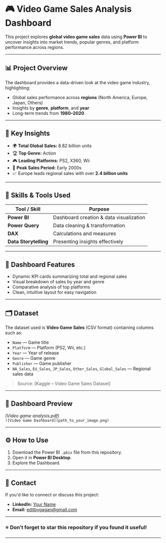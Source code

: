 # 🎮 Video Game Sales Analysis Dashboard

This project explores **global video game sales** data using **Power BI** to uncover insights into market trends, popular genres, and platform performance across regions.

---

## 📊 Project Overview

The dashboard provides a data-driven look at the video game industry, highlighting:
- Global sales performance across **regions** (North America, Europe, Japan, Others)
- Insights by **genre**, **platform**, and **year**
- Long-term trends from **1980–2020**

---

## 🚀 Key Insights

- 🌍 **Total Global Sales:** 8.82 billion units  
- 🏆 **Top Genre:** Action  
- 🎮 **Leading Platforms:** PS2, X360, Wii  
- 📅 **Peak Sales Period:** Early 2000s  
- 📈 Europe leads regional sales with over **2.4 billion units**

---

## 🧠 Skills & Tools Used

| Tool / Skill | Purpose |
|---------------|----------|
| **Power BI** | Dashboard creation & data visualization | Canva
| **Power Query** | Data cleaning & transformation |
| **DAX** | Calculations and measures |
| **Data Storytelling** | Presenting insights effectively |

---

## 🧩 Dashboard Features

- Dynamic KPI cards summarizing total and regional sales  
- Visual breakdown of sales by year and genre  
- Comparative analysis of top platforms  
- Clean, intuitive layout for easy navigation

---

## 🗂️ Dataset

The dataset used is **Video Game Sales** (CSV format) containing columns such as:
- `Name` — Game title  
- `Platform` — Platform (PS2, Wii, etc.)  
- `Year` — Year of release  
- `Genre` — Game genre  
- `Publisher` — Game publisher  
- `NA_Sales`, `EU_Sales`, `JP_Sales`, `Other_Sales`, `Global_Sales` — Regional sales data  

> Source: [Kaggle – Video Game Sales Dataset]

---

## 📸 Dashboard Preview

*(Video game analysis.pdf)*  
`![Video Game Dashboard](path_to_your_image.png)`

---

## ⚙️ How to Use

1. Download the Power BI `.pbix` file from this repository.  
2. Open it in **Power BI Desktop**.  
3. Explore the Dashboard.  

---

## 💬 Contact

If you'd like to connect or discuss this project:
- **LinkedIn:** [Your Name](https://www.linkedin.com/in/gagan-kumar-05b66326b/)
- **Email:** editbygagan@gmail.com  

---

### ⭐ Don’t forget to star this repository if you found it useful!

---

